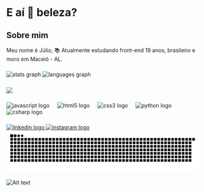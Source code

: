 <h1 align="left">E aí 👋 beleza?</h1>

<h2 align="left">Sobre mim</h2>

<p align="left">Meu nome é Júlio,
📚 Atualmente estudando front-end
19 anos,
brasileiro e moro em Maceió - AL.</p>

###

<div align="left">
  <img src="https://github-readme-stats.vercel.app/api?username=jcesar0liveira&hide_title=false&hide_rank=false&show_icons=true&include_all_commits=true&count_private=true&disable_animations=false&theme=dracula&locale=en&hide_border=false" height="150" alt="stats graph"  />
  <img src="https://github-readme-stats.vercel.app/api/top-langs?username=jcesar0liveira&locale=en&hide_title=false&layout=compact&card_width=320&langs_count=5&theme=dracula&hide_border=false" height="150" alt="languages graph"  />
</div>

###

<img align="center" height="180" src="https://i.giphy.com/media/v1.Y2lkPTc5MGI3NjExcjNoZjR1aHo3MW94cnFqdmFycHZ2bTJwaGtqd2QxaTJmY3A3MXZydCZlcD12MV9pbnRlcm5hbF9naWZfYnlfaWQmY3Q9Zw/8uaOiZk0xg2Na/giphy.gif"  />

###

<div align="left">
  <img src="https://cdn.jsdelivr.net/gh/devicons/devicon/icons/javascript/javascript-original.svg" height="30" alt="javascript logo"  />
  <img width="12" />
  <img src="https://cdn.jsdelivr.net/gh/devicons/devicon/icons/html5/html5-original.svg" height="30" alt="html5 logo"  />
  <img width="12" />
  <img src="https://cdn.jsdelivr.net/gh/devicons/devicon/icons/css3/css3-original.svg" height="30" alt="css3 logo"  />
  <img width="12" />
  <img src="https://cdn.jsdelivr.net/gh/devicons/devicon/icons/python/python-original.svg" height="30" alt="python logo"  />
  <img width="12" />
  <img src="https://cdn.jsdelivr.net/gh/devicons/devicon/icons/csharp/csharp-original.svg" height="30" alt="csharp logo"  />
</div>

###

<div align="left">
  <a href="https://www.linkedin.com/in/juliosant0s/" target="_blank">
    <img src="https://img.shields.io/static/v1?message=LinkedIn&logo=linkedin&label=&color=0077B5&logoColor=white&labelColor=&style=for-the-badge" height="35" alt="linkedin logo"  />
  </a>
  <a href="https://www.instagram.com/jcesar_0liveira/" target="_blank">
    <img src="https://img.shields.io/static/v1?message=Instagram&logo=instagram&label=&color=E4405F&logoColor=white&labelColor=&style=for-the-badge" height="35" alt="instagram logo"  />
  </a>
</div>

<img src="https://raw.githubusercontent.com/iagomauricioo/iagomauricioo/output/snake.svg" alt="Snake animation" />

![Alt text](https://spotify-recently-played-readme.vercel.app/api?user=315rnt5m3srqweb34taepqx25xum)

